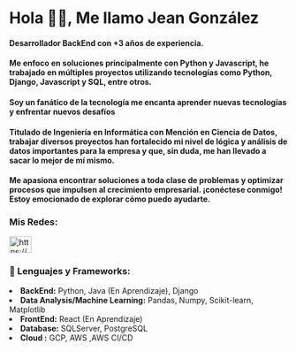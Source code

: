 <h1 align="left">Hola ✌🏼, Me llamo Jean González</h1>
<h4 align="left">Desarrollador BackEnd con +3 años de experiencia.</h4>
<h4 align="left">Me enfoco en soluciones principalmente con Python y Javascript, he trabajado en múltiples proyectos utilizando tecnologías como Python, Django, Javascript y SQL, entre otros. </h4>
<h4 align="left">Soy un fanático de la tecnología me encanta aprender nuevas tecnologías y enfrentar nuevos desafíos</h4>
<h4 align="left">Titulado de Ingeniería en Informática con Mención en Ciencia de Datos, trabajar diversos proyectos han fortalecido mi nivel de lógica y análisis de datos importantes para la empresa y que, sin duda, me han llevado a sacar lo mejor de mí mismo. </h4>
<h4 align="left"> Me apasiona encontrar soluciones a toda clase de problemas y optimizar procesos que impulsen al crecimiento empresarial. ¡conéctese conmigo! Estoy emocionado de explorar cómo puedo ayudarte.</h4>

<h3 align="left">Mis Redes:</h3>
<p align="left">
<a href="https://linkedin.com/in/https://www.linkedin.com/in/jean--gonzalez/" target="blank"><img align="center" src="https://raw.githubusercontent.com/rahuldkjain/github-profile-readme-generator/master/src/images/icons/Social/linked-in-alt.svg" alt="https://www.linkedin.com/in/jean--gonzalez/" height="30" width="40" /></a>
</p>
<h3 align="left">🚀 Lenguajes y Frameworks:</h3
<ul>
  <li> <strong>BackEnd:</strong> Python, Java (En Aprendizaje), Django </li>
  <li> <strong>Data Analysis/Machine Learning:</strong> Pandas, Numpy, Scikit-learn, Matplotlib </li>
  <li> <strong>FrontEnd:</strong> React (En Aprendizaje) </li>
  <li> <strong>Database:</strong> SQLServer, PostgreSQL </li>
  <li> <strong>Cloud :</strong> GCP, AWS ,AWS CI/CD</li>
  </ul>








